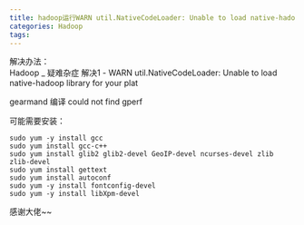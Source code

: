 ```yaml
---
title: hadoop运行WARN util.NativeCodeLoader: Unable to load native-hadoop library for your platform...
categories: Hadoop
tags: 
---
```

解决办法：  
Hadoop _ 疑难杂症 解决1 - WARN util.NativeCodeLoader: Unable to load native-hadoop
library for your plat

gearmand 编译 could not find gperf

可能需要安装：

    
    
    sudo yum -y install gcc
    sudo yum install gcc-c++
    sudo yum install glib2 glib2-devel GeoIP-devel ncurses-devel zlib zlib-devel
    sudo yum install gettext
    sudo yum install autoconf
    sudo yum -y install fontconfig-devel
    sudo yum -y install libXpm-devel
    

感谢大佬~~

